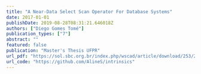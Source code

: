 ```yaml
---
title: "A Near-Data Select Scan Operator For Database Systems"
date: 2017-01-01
publishDate: 2019-08-28T08:31:21.646018Z
authors: ["Diego Gomes Tomé"]
publication_types: ["7"]
abstract: ""
featured: false
publication: "Master's Thesis UFPR"
url_pdf: "https://sol.sbc.org.br/index.php/wscad/article/download/253/240"
url_code: "https://github.com/AlineS/intrinsics"
---
```


